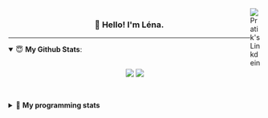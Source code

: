 <!--
<a href="https://twitter.com" target="_blank" rel="nofollow">
 <img align="right" alt="Pratik's Twitter" width="22px" src="https://cdn.jsdelivr.net/npm/simple-icons@v3/icons/twitter.svg" />
</a> 

-->
<a href="https://www.linkedin.com/in/lenagiacalone/" target="_blank" rel="nofollow">
 <img align="right" alt="Pratik's Linkdein" width="22px" src="https://cdn.jsdelivr.net/npm/simple-icons@v3/icons/linkedin.svg" />
</a>



<h3 align="center">👋 Hello! I'm Léna.</h3>

---

<!--
**lgiacalo/lgiacalo** is a ✨ _special_ ✨ repository because its `README.md` (this file) appears on your GitHub profile.

Here are some ideas to get you started:

- 🔭 I’m currently working on ...
- 🌱 I’m currently learning ...
- 👯 I’m looking to collaborate on ...
- 🤔 I’m looking for help with ...
- 💬 Ask me about ...
- 📫 How to reach me: ...
- 😄 Pronouns: ...
- ⚡ Fun fact: ...
-->

<details open>
 <summary> 😇 <b>My Github Stats</b>: </summary>
<br>
<p align = "center">
  <img src = "https://github-readme-stats.vercel.app/api?username=lgiacalo&show_icons=true&theme=nord" width="420">
  <img src = "https://github-readme-stats.vercel.app/api/top-langs/?username=lgiacalo&layout=compact&theme=nord">
</p>
 
<br>
<p align = "center">
  <imp src = "https://github-readme-stats.vercel.app/api/wakatime?username=lgiacalo&theme=nord">
</p>

</details>

<details>
 <summary>🤖 <b>My programming stats</b></summary>
 <br>
 
<!--START_SECTION:waka-->
![Lines of code](https://img.shields.io/badge/From%20Hello%20World%20I%27ve%20Written-881%20Thousand%20lines%20of%20code-blue)

**🐱 My GitHub Data** 

> 🏆 0 Contributions in the Year 2022
 > 
> 📦 297.8 kB Used in GitHub's Storage 
 > 
> 🚫 Not Opted to Hire
 > 
> 📜 44 Public Repositories 
 > 
> 🔑 34 Private Repositories  
 > 
**I'm an Early 🐤** 

```text
🌞 Morning    128 commits    ██████░░░░░░░░░░░░░░░░░░░   24.24% 
🌆 Daytime    259 commits    ████████████░░░░░░░░░░░░░   49.05% 
🌃 Evening    134 commits    ██████░░░░░░░░░░░░░░░░░░░   25.38% 
🌙 Night      7 commits      ░░░░░░░░░░░░░░░░░░░░░░░░░   1.33%

```
📅 **I'm Most Productive on Thursday** 

```text
Monday       85 commits     ████░░░░░░░░░░░░░░░░░░░░░   16.1% 
Tuesday      57 commits     ██░░░░░░░░░░░░░░░░░░░░░░░   10.8% 
Wednesday    116 commits    █████░░░░░░░░░░░░░░░░░░░░   21.97% 
Thursday     135 commits    ██████░░░░░░░░░░░░░░░░░░░   25.57% 
Friday       63 commits     ███░░░░░░░░░░░░░░░░░░░░░░   11.93% 
Saturday     23 commits     █░░░░░░░░░░░░░░░░░░░░░░░░   4.36% 
Sunday       49 commits     ██░░░░░░░░░░░░░░░░░░░░░░░   9.28%

```


📊 **This Week I Spent My Time On** 

```text
⌚︎ Time Zone: Europe/Paris

💬 Programming Languages: 
JavaScript               2 hrs 1 min         █████████████░░░░░░░░░░░░   53.85% 
Markdown                 1 hr 44 mins        ███████████░░░░░░░░░░░░░░   46.15%

🔥 Editors: 
VS Code                  3 hrs 45 mins       █████████████████████████   100.0%

🐱‍💻 Projects: 
augmentation_capital     2 hrs               █████████████░░░░░░░░░░░░   53.58% 
Work                     1 hr 44 mins        ███████████░░░░░░░░░░░░░░   46.15% 
pappers-importers        0 secs              ░░░░░░░░░░░░░░░░░░░░░░░░░   0.27%

💻 Operating System: 
Mac                      3 hrs 45 mins       █████████████████████████   100.0%

```

**I Mostly Code in C** 

```text
C                        26 repos            ████████░░░░░░░░░░░░░░░░░   32.1% 
JavaScript               16 repos            █████░░░░░░░░░░░░░░░░░░░░   19.75% 
HTML                     8 repos             ██░░░░░░░░░░░░░░░░░░░░░░░   9.88% 
Shell                    8 repos             ██░░░░░░░░░░░░░░░░░░░░░░░   9.88% 
C++                      4 repos             █░░░░░░░░░░░░░░░░░░░░░░░░   4.94%

```


**Timeline**

![Chart not found](https://raw.githubusercontent.com/lgiacalo/lgiacalo/main/charts/bar_graph.png) 


 Last Updated on 11/01/2022
<!--END_SECTION:waka-->

</details>
